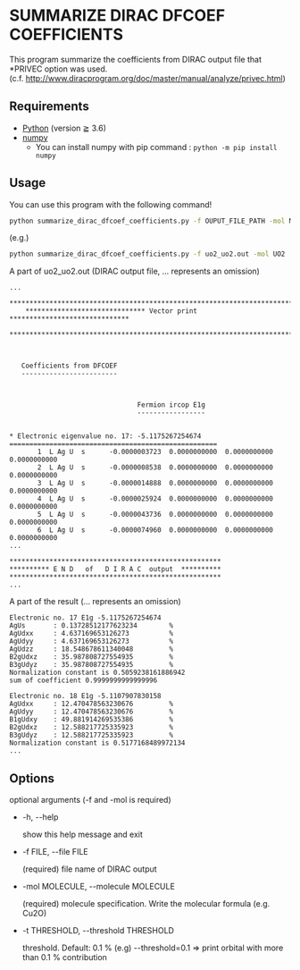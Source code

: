 # SUMMARIZE DIRAC DFCOEF COEFFICIENTS

This program summarize the coefficients from DIRAC output file that *PRIVEC option was used.  
(c.f. http://www.diracprogram.org/doc/master/manual/analyze/privec.html)

## Requirements

- [Python](python.org) (version ≧ 3.6)
- [numpy](numpy.org)
  - You can install numpy with pip command : `python -m pip install numpy`

## Usage

You can use this program with the following command!

```sh
python summarize_dirac_dfcoef_coefficients.py -f OUPUT_FILE_PATH -mol MOLECULE_NAME
```

(e.g.)

```sh
python summarize_dirac_dfcoef_coefficients.py -f uo2_uo2.out -mol UO2
```

A part of uo2_uo2.out (DIRAC output file, ... represents an omission)

```out
...
    **************************************************************************
    ****************************** Vector print ******************************
    **************************************************************************



   Coefficients from DFCOEF
   ------------------------



                                Fermion ircop E1g
                                -----------------


* Electronic eigenvalue no. 17: -5.1175267254674
====================================================
       1  L Ag U  s      -0.0000003723  0.0000000000  0.0000000000  0.0000000000
       2  L Ag U  s      -0.0000008538  0.0000000000  0.0000000000  0.0000000000
       3  L Ag U  s      -0.0000014888  0.0000000000  0.0000000000  0.0000000000
       4  L Ag U  s      -0.0000025924  0.0000000000  0.0000000000  0.0000000000
       5  L Ag U  s      -0.0000043736  0.0000000000  0.0000000000  0.0000000000
       6  L Ag U  s      -0.0000074960  0.0000000000  0.0000000000  0.0000000000
...

*****************************************************
********** E N D   of   D I R A C  output  **********
*****************************************************
...
```

A part of the result (... represents an omission)

```out
Electronic no. 17 E1g -5.1175267254674
AgUs       : 0.13728512177623234        %
AgUdxx     : 4.637169653126273          %
AgUdyy     : 4.637169653126273          %
AgUdzz     : 18.548678611340048         %
B2gUdxz    : 35.987808727554935         %
B3gUdyz    : 35.987808727554935         %
Normalization constant is 0.5059238161886942
sum of coefficient 0.9999999999999996

Electronic no. 18 E1g -5.1107907830158
AgUdxx     : 12.470478563230676         %
AgUdyy     : 12.470478563230676         %
B1gUdxy    : 49.881914269535386         %
B2gUdxz    : 12.588217725335923         %
B3gUdyz    : 12.588217725335923         %
Normalization constant is 0.5177168489972134
...
```

## Options

optional arguments (-f and -mol is required)

- -h, --help

  show this help message and exit  

- -f FILE, --file FILE

  (required) file name of DIRAC output

- -mol MOLECULE, --molecule MOLECULE

  (required) molecule specification. Write the molecular formula (e.g. Cu2O)

- -t THRESHOLD, --threshold THRESHOLD

  threshold. Default: 0.1 % (e.g) --threshold=0.1 => print orbital with more than 0.1 % contribution
